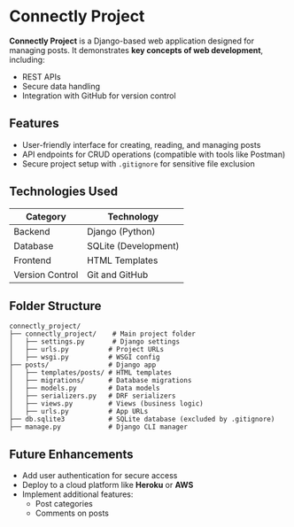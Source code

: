 # Connectly Project

**Connectly Project** is a Django-based web application designed for managing posts. It demonstrates **key concepts of web development**, including:
- REST APIs
- Secure data handling
- Integration with GitHub for version control

## Features

- User-friendly interface for creating, reading, and managing posts
- API endpoints for CRUD operations (compatible with tools like Postman)
- Secure project setup with `.gitignore` for sensitive file exclusion

## Technologies Used

| Category | Technology |
|----------|------------|
| Backend | Django (Python) |
| Database | SQLite (Development) |
| Frontend | HTML Templates |
| Version Control | Git and GitHub |

## Folder Structure

```plaintext
connectly_project/
├── connectly_project/    # Main project folder
│   ├── settings.py       # Django settings
│   ├── urls.py          # Project URLs
│   ├── wsgi.py          # WSGI config
├── posts/               # Django app
│   ├── templates/posts/ # HTML templates
│   ├── migrations/      # Database migrations
│   ├── models.py        # Data models
│   ├── serializers.py   # DRF serializers
│   ├── views.py         # Views (business logic)
│   ├── urls.py          # App URLs
├── db.sqlite3           # SQLite database (excluded by .gitignore)
├── manage.py            # Django CLI manager
```

## Future Enhancements

- Add user authentication for secure access
- Deploy to a cloud platform like **Heroku** or **AWS**
- Implement additional features:
  - Post categories
  - Comments on posts

